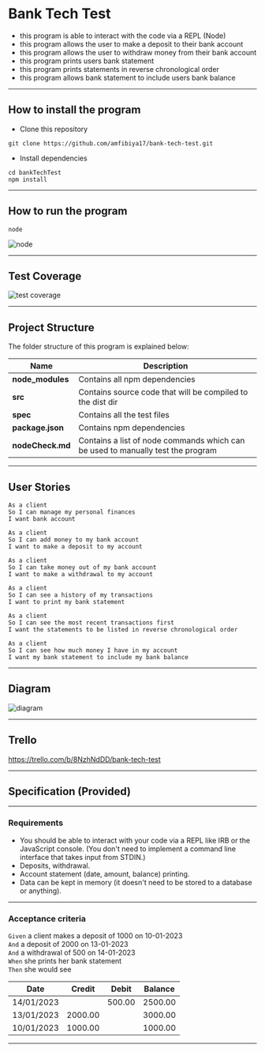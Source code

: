 Bank Tech Test
===================

- this program is able to interact with the code via a REPL (Node)
- this program allows the user to make a deposit to their bank account
- this program allows the user to withdraw money from their bank account
- this program prints users bank statement
- this program prints statements in reverse chronological order
- this program allows bank statement to include users bank balance

---

## How to install the program

- Clone this repository 
```
git clone https://github.com/amfibiya17/bank-tech-test.git
```

- Install dependencies
```
cd bankTechTest
npm install
```

---

## How to run the program

```
node
```
![node](https://i.postimg.cc/zvvHYTXy/Screenshot-2022-06-21-at-10-31-59.png)

---

## Test Coverage
![test coverage](https://i.postimg.cc/ZYGMRHpF/Screenshot-2022-06-21-at-10-24-22.png)

---

## Project Structure
The folder structure of this program is explained below:

| Name | Description |
| ------------------------ | --------------------------------------------------------------------------------------------- |
| **node_modules**         | Contains all  npm dependencies |
| **src**                  | Contains  source code that will be compiled to the dist dir |
| **spec**         | Contains all the test files |
| **package.json**             | Contains npm dependencies |
| **nodeCheck.md**             | Contains a list of node commands which can be used to manually test the program |
---

## User Stories

```
As a client
So I can manage my personal finances
I want bank account
```

```
As a client
So I can add money to my bank account
I want to make a deposit to my account
```

```
As a client
So I can take money out of my bank account
I want to make a withdrawal to my account
```

```
As a client
So I can see a history of my transactions
I want to print my bank statement
```

```
As a client
So I can see the most recent transactions first
I want the statements to be listed in reverse chronological order
```

```
As a client
So I can see how much money I have in my account
I want my bank statement to include my bank balance
```
---

## Diagram
![diagram](https://i.postimg.cc/3NV9D8kx/Screenshot-2022-06-21-at-10-20-13.png)

---

## Trello

https://trello.com/b/8NzhNdDD/bank-tech-test


---


## Specification (Provided)
---

### Requirements

- You should be able to interact with your code via a REPL like IRB or the JavaScript console. (You don't need to implement a command line interface that takes input from STDIN.)
- Deposits, withdrawal.
- Account statement (date, amount, balance) printing.
- Data can be kept in memory (it doesn't need to be stored to a database or anything).

---

### Acceptance criteria

`Given` a client makes a deposit of 1000 on 10-01-2023  
`And` a deposit of 2000 on 13-01-2023  
`And` a withdrawal of 500 on 14-01-2023  
`When` she prints her bank statement  
`Then` she would see

| Date | Credit | Debit | Balance |
| ---- | ------ | ----- | ------- |
| 14/01/2023 | | 500.00 | 2500.00 |
| 13/01/2023 | 2000.00 | | 3000.00 |
| 10/01/2023 | 1000.00 | | 1000.00 |

---
